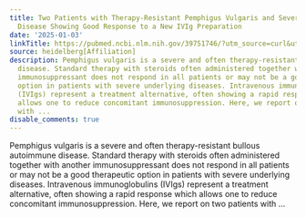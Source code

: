 ```yaml
---
title: Two Patients with Therapy-Resistant Pemphigus Vulgaris and Severe Underlying
  Disease Showing Good Response to a New IVIg Preparation
date: '2025-01-03'
linkTitle: https://pubmed.ncbi.nlm.nih.gov/39751746/?utm_source=curl&utm_medium=rss&utm_campaign=pubmed-2&utm_content=1FakS-2QOkCT8HsMOQP1bCRQ4YzyumYOmxmF0moLsQ3dFB1E9V&fc=20220326224207&ff=20250103170653&v=2.18.0.post9+e462414
source: heidelberg[Affiliation]
description: Pemphigus vulgaris is a severe and often therapy-resistant bullous autoimmune
  disease. Standard therapy with steroids often administered together with another
  immunosuppressant does not respond in all patients or may not be a good therapeutic
  option in patients with severe underlying diseases. Intravenous immunoglobulins
  (IVIgs) represent a treatment alternative, often showing a rapid response which
  allows one to reduce concomitant immunosuppression. Here, we report on two patients
  with ...
disable_comments: true
---
```

Pemphigus vulgaris is a severe and often therapy-resistant bullous autoimmune disease. Standard therapy with steroids often administered together with another immunosuppressant does not respond in all patients or may not be a good therapeutic option in patients with severe underlying diseases. Intravenous immunoglobulins (IVIgs) represent a treatment alternative, often showing a rapid response which allows one to reduce concomitant immunosuppression. Here, we report on two patients with ...